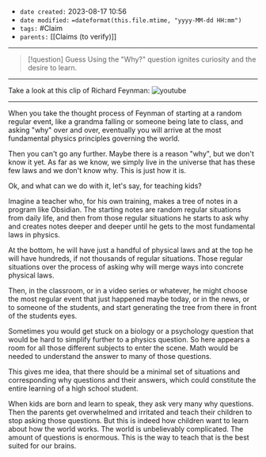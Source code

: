 - `date created:` 2023-08-17 10:56
- `date modified:` `=dateformat(this.file.mtime, "yyyy-MM-dd HH:mm")`
- `tags:` #Claim 
- `parents:` [[Claims (to verify)]]

***

> [!question] Guess
> Using the "Why?" question ignites curiosity and the desire to learn.

***

Take a look at this clip of Richard Feynman:
![youtube](https://www.youtube.com/watch?v=36GT2zI8lVA)

***

When you take the thought process of Feynman of starting at a random regular event, like a grandma falling or someone being late to class, and asking "why" over and over, eventually you will arrive at the most fundamental physics principles governing the world.

Then you can't go any further. Maybe there is a reason "why", but we don't know it yet. As far as we know, we simply live in the universe that has these few laws and we don't know why. This is just how it is.

Ok, and what can we do with it, let's say, for teaching kids?

Imagine a teacher who, for his own training, makes a tree of notes in a program like Obsidian. The starting notes are random regular situations from daily life, and then from those regular situations he starts to ask why and creates notes deeper and deeper until he gets to the most fundamental laws in physics.

At the bottom, he will have just a handful of physical laws and at the top he will have hundreds, if not thousands of regular situations. Those regular situations over the process of asking why will merge ways into concrete physical laws.

Then, in the classroom, or in a video series or whatever, he might choose the most regular event that just happened maybe today, or in the news, or to someone of the students, and start generating the tree from there in front of the students eyes.

Sometimes you would get stuck on a biology or a psychology question that would be hard to simplify further to a physics question. So here appears a room for all those different subjects to enter the scene. Math would be needed to understand the answer to many of those questions.

This gives me idea, that there should be a minimal set of situations and corresponding why questions and their answers, which could constitute the entire learning of a high school student.

When kids are born and learn to speak, they ask very many why questions. Then the parents get overwhelmed and irritated and teach their children to stop asking those questions. But this is indeed how children want to learn about how the world works. The world is unbelievably complicated. The amount of questions is enormous. This is the way to teach that is the best suited for our brains.